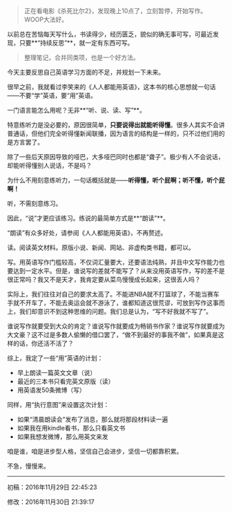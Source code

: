 > 正在看电影《杀死比尔2》，发现晚上10点了，立刻暂停，开始写作。WOOP大法好。

以前总在苦恼每天写什么，书读得少，经历匮乏，貌似的确无事可写，可最近发现，只要**“持续反思”**，就一定有东西可写。

> 整理笔记，合并同类项，也是一个好方法。

今天主要反思自己英语学习方面的不足，并规划一下未来。

很早之前，我就看过李笑来的《人人都能用英语》，这本书的核心思想就一句话——不要“学”英语，要“用”英语。

一门语言能怎么用呢？无非**“听、说、读、写”**。

特意练听力是没必要的，原因很简单，**只要说得出就能听得懂**。很多人其实不会讲普通话，但他们完全听得懂新闻联播，因为语言的结构是一样的，只不过他们用的是方言罢了。

除了一些后天原因导致的哑巴，大多哑巴同时也都是“聋子”。极少有人不会说话，却能听得懂别人说话，不是吗？

为什么不用刻意练听力，一句话概括就是——**听得懂，听个屁啊；听不懂，听个屁啊！**

听，不需刻意练习。

因此，“说”才更应该练习。练说的最简单方式是**“朗读”**。

“朗读”有众多好处，请参阅《人人都能用英语》，不再赘述。

读。阅读英文材料。原版小说、新闻、网站、非虚构类书籍，都可以。

写。用英语写作门槛较高，不仅词汇量要大，还要语法纯熟，并且中文写作能力也要达到一定水平。但是，谁说写的差就不能写了？从来没用英语写作，写的差不是很正常吗？我又不是天才，我肯定要从菜鸟慢慢成长起来，这很丢人吗？

实际上，我们往往对自己的要求太高了。不能进NBA就不打篮球了，不能当赛车手就不开车了，不能去奥运会就不游泳了，谁都知道这很荒谬，可放到写作这事而上，我们却意识不到这种思维的问题。我们总是认为，“写不好我就不写了”。

谁说写作就要受到大众的肯定？谁说写作就要成为畅销书作家？谁说写作就要成为大文豪？这不过是多数人偷懒的借口罢了，“做不到最好的事我不做”，如果真是这样的话，你还活不活了？

综上，我定了一些“用”英语的计划：

- 早上朗读一篇英文文章（说）
- 最近的三本书只看完英文原版（读）
- 用英语发50条微博（写）

同样，用“执行意图”来设置这次计划：

- 如果“清晨朗读会”发布了消息，那么就将那段材料读一遍
- 如果我在用kindle看书，那么只看英文书
- 如果我想发微博，那么用英文来发

咱是谁，咱是进步型人格，坚信自己会进步，坚信一切都靠积累。

不急，慢慢来。

------

初稿：2016年11月29日 22:45:23

修改：2016年11月30日 21:39:17
